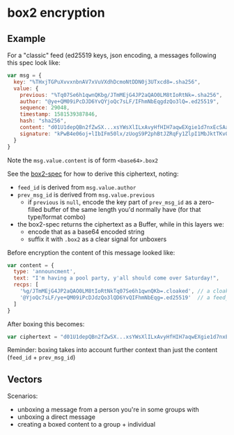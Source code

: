 # box2 encryption

## Example

For a "classic" feed (ed25519 keys, json encoding, a messages following this spec look like:

```js
var msg = {
  key: "%THxjTGPuXvvxnbnAV7xVuVXdhDcmoNtDDN0j3UTxcd8=.sha256",
  value: {
    previous: "%Tq07Se6h1qwnQKbg/JTmMEjG4JP2aQAO0LM8tIoRtNk=.sha256",
    author: "@ye+QM09iPcDJD6YvQYjoQc7sLF/IFhmNbEqgdzQo3lQ=.ed25519",
    sequence: 29048,
    timestamp: 1581539387846,
    hash: "sha256",
    content: "d01U1depQBn2fZwSX...xsYWsXlILxAvyHfHIH7aqwEXgie1d7nxEcSAajGGGz9K/CoAhdjz2DzfgonOfzArB/1q/Bg==.box2",
    signature: "kPwB4e06oj+lIbIFm50lx/zUogS9P2phBtJZRqFy1ZlpI1MbJktTKvO4rN2yjiMhuKH5iFMS8wOQCBV3SvmlAw==.sig.ed25519"
  }
}
```

Note the `msg.value.content` is of form `<base64>.box2`

See the [box2-spec](https://github.com/ssbc/box2-spec) for how to derive this ciphertext, noting:
- `feed_id` is derived from `msg.value.author`
- `prev_msg_id` is derived from `msg.value.previous`
  - if `previous` is `null`, encode the key part of `prev_msg_id` as a zero-filled buffer of the same length you'd normally have (for that type/format combo)
- the box2-spec returns the ciphertext as a Buffer, while in this layers we:
  - encode that as a base64 encoded string
  - suffix it with `.box2` as a clear signal for unboxers
  
Before encryption the content of this message looked like:

```js
var content = {
  type: 'announcment',
  text: "I'm having a pool party, y'all should come over Saturday!",
  recps: [
    '%g/JTmMEjG4JP2aQAO0LM8tIoRtNkTq07Se6h1qwnQKb=.cloaked', // a cloaked group_id
    '@YjoQc7sLF/ye+QM09iPcDJdzQo3lQD6YvQIFhmNbEqg=.ed25519'  // a feed_id
  ]
}
```

After boxing this becomes:

```js
var ciphertext = "d01U1depQBn2fZwSX...xsYWsXlILxAvyHfHIH7aqwEXgie1d7nxEcSAajGGGz9K/CoAhdjz2DzfgonOfzArB/1q/Bg==.box2"
```

Reminder: boxing takes into account further context than just the content (`feed_id` + `prev_msg_id`)

## Vectors

Scenarios:

- unboxing a message from a person you're in some groups with
- unboxing a direct message
- creating a boxed content to a group + individual
